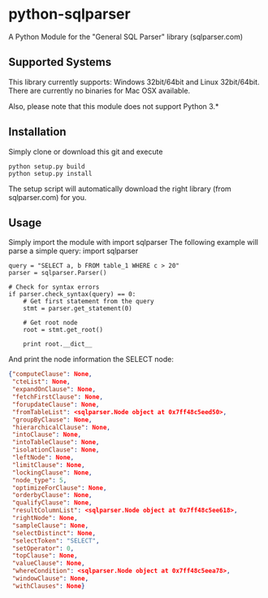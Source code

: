 python-sqlparser
================

A Python Module for the "General SQL Parser" library (sqlparser.com)

Supported Systems
-----------------
This library currently supports: Windows 32bit/64bit and Linux 32bit/64bit. 
There are currently no binaries for Mac OSX available.

Also, please note that this module does not support Python 3.*

Installation
------------
Simply clone or download this git and execute

	python setup.py build
	python setup.py install

The setup script will automatically download the right library (from sqlparser.com) for you.

Usage
-----
Simply import the module with
	import sqlparser
The following example will parse a simple query:
	import sqlparser

	query = "SELECT a, b FROM table_1 WHERE c > 20"
	parser = sqlparser.Parser()

	# Check for syntax errors
	if parser.check_syntax(query) == 0:
		# Get first statement from the query
		stmt = parser.get_statement(0)

		# Get root node
		root = stmt.get_root()

		print root.__dict__

And print the node information the SELECT node:
```json
{"computeClause": None,
 "cteList": None,
 "expandOnClause": None,
 "fetchFirstClause": None,
 "forupdateClause": None,
 "fromTableList": <sqlparser.Node object at 0x7ff48c5eed50>,
 "groupByClause": None,
 "hierarchicalClause": None,
 "intoClause": None,
 "intoTableClause": None,
 "isolationClause": None,
 "leftNode": None,
 "limitClause": None,
 "lockingClause": None,
 "node_type": 5,
 "optimizeForClause": None,
 "orderbyClause": None,
 "qualifyClause": None,
 "resultColumnList": <sqlparser.Node object at 0x7ff48c5ee618>,
 "rightNode": None,
 "sampleClause": None,
 "selectDistinct": None,
 "selectToken": "SELECT",
 "setOperator": 0,
 "topClause": None,
 "valueClause": None,
 "whereCondition": <sqlparser.Node object at 0x7ff48c5eea78>,
 "windowClause": None,
 "withClauses": None}
 ```